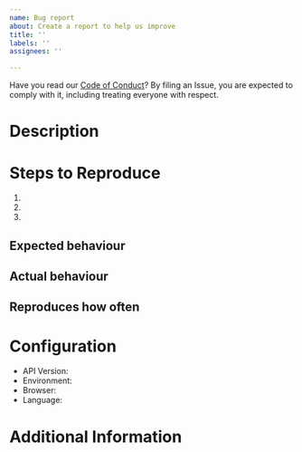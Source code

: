 ```yaml
---
name: Bug report
about: Create a report to help us improve
title: ''
labels: ''
assignees: ''

---
```


Have you read our [Code of Conduct](https://github.com/Flutterwave/Flutterwave_PHP_v2_Library/blob/master/CONTRIBUTING.md)? By filing an Issue, you are expected to comply with it, including treating everyone with respect.

# Description
<!-- Description of the issue -->

# Steps to Reproduce

1. <!-- First Step -->
2. <!-- Second Step -->
3. <!-- and so on… -->

## Expected behaviour
<!-- What you expect to happen -->

## Actual behaviour
<!-- What actually happens -->

## Reproduces how often
<!-- What percentage of the time does it reproduce? -->

# Configuration
- API Version: <!-- v2 or v3 -->
- Environment: <!-- test mode or live mode  -->
- Browser: <!-- [all | Chrome XX | Firefox XX | IE XX | Safari XX | Mobile Chrome XX | Android X.X Web Browser | iOS XX Safari | iOS XX UIWebView | iOS XX WKWebView ]  -->
- Language: <!-- [all | Node X.X | TypeScript X.X | Python X.X | ES6/7 | ES5 | Dart | Android X.X | PHP X.X | Laravel X.X ]  -->

# Additional Information
<!-- Any additional information, configuration or data that might be necessary to reproduce the issue e.g. detailed explanation, stack traces, related issues, suggestions on how to fix, links for us to have more context like StackOverflow, Gitter, etc. -->
